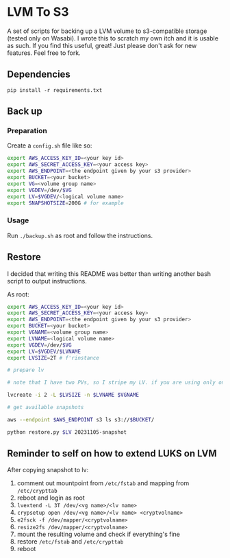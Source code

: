 # LVM To S3

A set of scripts for backing up a LVM volume to s3-compatible storage (tested only on Wasabi). I wrote this to scratch my own itch and it is usable as such. If you find this useful, great! Just please don't ask for new features. Feel free to fork.

## Dependencies

`pip install -r requirements.txt`

## Back up

### Preparation

Create a `config.sh` file like so:

```bash
export AWS_ACCESS_KEY_ID=<your key id>
export AWS_SECRET_ACCESS_KEY=<your access key>
export AWS_ENDPOINT=<the endpoint given by your s3 provider>
export BUCKET=<your bucket>
export VG=<volume group name>
export VGDEV=/dev/$VG
export LV=$VGDEV/<logical volume name>
export SNAPSHOTSIZE=200G # for example
```

### Usage

Run `./backup.sh` as root and follow the instructions.

## Restore

I decided that writing this README was better than writing another bash script to output instructions.

As root:

```bash
export AWS_ACCESS_KEY_ID=<your key id>
export AWS_SECRET_ACCESS_KEY=<your access key>
export AWS_ENDPOINT=<the endpoint given by your s3 provider>
export BUCKET=<your bucket>
export VGNAME=<volume group name>
export LVNAME=<logical volume name>
export VGDEV=/dev/$VG
export LV=$VGDEV/$LVNAME
export LVSIZE=2T # f'rinstance

# prepare lv

# note that I have two PVs, so I stripe my LV. if you are using only one PV, omit the -i

lvcreate -i 2 -L $LVSIZE -n $LVNAME $VGNAME

# get available snapshots

aws --endpoint $AWS_ENDPOINT s3 ls s3://$BUCKET/

python restore.py $LV 20231105-snapshot
```

## Reminder to self on how to extend LUKS on LVM

After copying snapshot to lv:

1. comment out mountpoint from `/etc/fstab` and mapping from `/etc/crypttab`
2. reboot and login as root
3. `lvextend -L 3T /dev/<vg name>/<lv name>`
4. `crypsetup open /dev/<vg name>/<lv name> <cryptvolname>`
5. `e2fsck -f /dev/mapper/<cryptvolname>`
6. `resize2fs /dev/mapper/<cryptvolname>`
7. mount the resulting volume and check if everything's fine
8. restore `/etc/fstab` and `/etc/crypttab`
9. reboot
